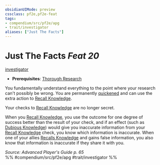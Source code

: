 ```yaml
---
obsidianUIMode: preview
cssclass: pf2e,pf2e-feat
tags:
- compendium/src/pf2e/apg
- trait/investigator
aliases: ["Just The Facts"]
---
```

# Just The Facts  *Feat 20*  
[investigator](/rules/traits/investigator-apg.md)  

- **Prerequisites**: [Thorough Research](/compendium/feats/thorough-research-apg.md)

You fundamentally understand everything to the point where your research can't possibly be wrong. You are permanently [quickened](/rules/conditions.md#Quickened) and can use the extra action to [Recall Knowledge](/rules/actions/recall-knowledge.md).

Your checks to [Recall Knowledge](/rules/actions/recall-knowledge.md) are no longer secret.

When you [Recall Knowledge](/rules/actions/recall-knowledge.md), you use the outcome for one degree of success better than the result of your check, and if an effect (such as [Dubious Knowledge](/compendium/feats/dubious-knowledge.md)) would give you inaccurate information from your [Recall Knowledge](/rules/actions/recall-knowledge.md) check, you know which information is inaccurate. When one of your allies [Recalls Knowledge](/rules/actions/recall-knowledge.md) and gains false information, you also know that information is inaccurate if they share it with you.

*Source: Advanced Player's Guide p. 65*  
%% #compendium/src/pf2e/apg #trait/investigator %%